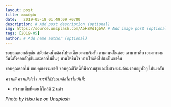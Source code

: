 ```yaml
---
layout: post
title: ดอกอัญชัน
date:   2019-05-18 01:49:09 +0700
description: # Add post description (optional)
img: https://source.unsplash.com/AbkBVd1gbVA # Add image post (optional)
tags: [2019-05]
author: # Add name author (optional)
---
```

ขอบคุณดอกอัญชัน สมัยก่อนนั้นต้องไปหาเด็ดเอาตามริมรั้ว ตามถนนในซอย เอามาทาคิ้ว เอามาทาผม วันนี้ทั้งดอกอัญชันและดอกไม้อื่นๆ บานให้ชื่นใจ บานให้เด็ดไปชงเป็นชาดื่ม

ขอบคุณดอกไม้ ขอบคุณธรรมชาติ ขอบคุณชีวิตนี้ที่มีความสุขและสิ่งสวยงามล้อมรอบอยู่ทั่วๆ ไปนะครับ <i class="fa fa-child" style="color:plum"></i>

*ความดี ความมีน้ำใจ การที่ได้ช่วยเหลือใครในวันนี้*:
- ทำงานเต็มที่ตอนนี้ใกล้ตี 2 แล้ว

*Photo by [Hisu lee](https://unsplash.com/@lee_hisu) on [Unsplash](https://unsplash.com)*
